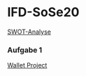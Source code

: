 # IFD-SoSe20
<a href="https://simonmaierhfu.github.io/IFD-SoSe20/SWOT-Analyse.pdf"> SWOT-Analyse</a>
<br>
<h3>Aufgabe 1</h3>
<a href="https://simonmaierhfu.github.io/IFD-SoSe20/Wallet_Project.pdf"> Wallet Project</a>
